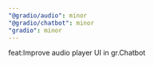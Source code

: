 ```yaml
---
"@gradio/audio": minor
"@gradio/chatbot": minor
"gradio": minor
---
```


feat:Improve audio player UI in gr.Chatbot
